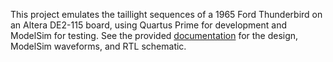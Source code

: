 This project emulates the taillight sequences of a 1965 Ford Thunderbird on an Altera DE2-115 board, using Quartus Prime for development and ModelSim for testing. See the provided [documentation](./Documentation.pdf) for the design, ModelSim waveforms, and RTL schematic.
